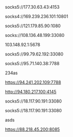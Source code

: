 socks5://177.30.63.43:4153

socks4://169.239.236.101:10801

socks5://121.179.85.90:1080

socks://108.136.48.199:33080

103.148.92.1:5678

socks5://99.79.62.192:33080

socks5://95.71.140.38:7788

234as

https://94.241.202.109:7788

http://94.180.217.100:4145

socks5://18.117.90.191:33080

socks5://18.117.90.191:33080

asds

https://88.218.45.200:8085
